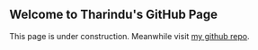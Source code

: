 ## Welcome to Tharindu's GitHub Page

This page is under construction. Meanwhile visit [my github repo](https://www.github.com/thadikari).
